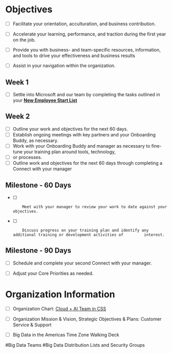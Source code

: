 # Objectives
  
- [ ]  Facilitate your orientation, acculturation, and business contribution.
- [ ]  Accelerate your learning, performance, and traction during the first year on the job. 
- [ ]  Provide you with business- and team-specific resources, information, and tools to drive your effectiveness and business results

- [ ]  Assist in your navigation within the organization.

## Week 1
- [ ]   Settle into Microsoft and our team by completing the tasks outlined in your [**New Employee Start List**](https://microsoft.sharepoint.com/teams/STARTInfo/startlist/Shared%20Documents/Forms/AllItems.aspx)

## Week 2
- [ ]   Outline your work and objectives for the next 60 days.
- [ ]   Establish ongoing meetings with key partners and your Onboarding Buddy, as necessary.
- [ ]   Work with your Onboarding Buddy and manager as necessary to fine-tune your training plan around tools, technology, 
- [ ]   or processes. 
- [ ]   Outline work and objectives for the next 60 days through completing a Connect with your manager

## Milestone - 60 Days
- [ ]         Meet with your manager to review your work to date against your objectives.
- [ ]         Discuss progress on your training plan and identify any additional training or development activities of         interest.

## Milestone - 90 Days
- [ ] Schedule and complete your second Connect with your manager.
- [ ] Adjust your Core Priorities as needed.


# Organization Information
- [ ]   Organization Chart:  [Cloud + AI Team in CSS](https://microsoft.sharepoint.com/teams/CA)
- [ ]   Organization Mission & Vision, Strategic Objectives & Plans:  Customer Service & Support
- [ ]   Big Data in the Americas Time Zone Walking Deck 



#Big Data Teams
#Big Data Distribution Lists and Security Groups
